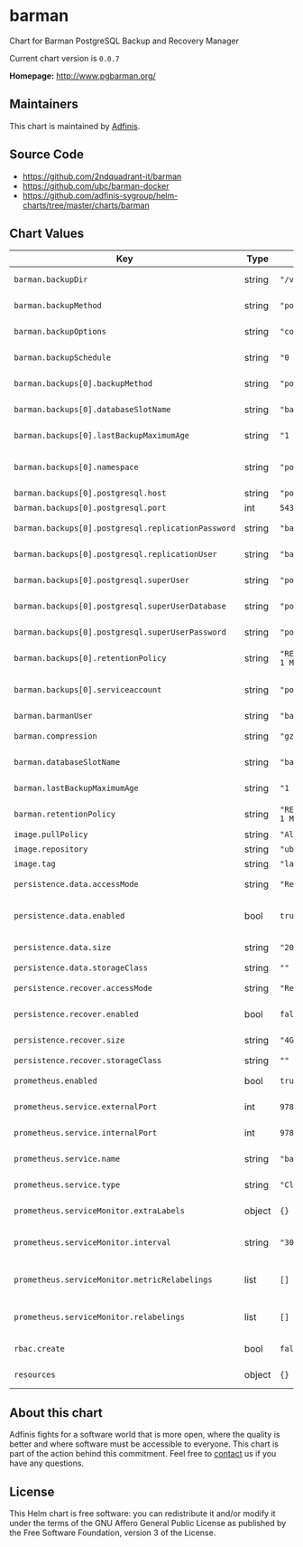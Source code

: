 barman
======
Chart for Barman PostgreSQL Backup and Recovery Manager

Current chart version is `0.0.7`


**Homepage:** <http://www.pgbarman.org/>


## Maintainers
This chart is maintained by [Adfinis](https://adfinis.com/?pk_campaign=github&pk_kwd=helm-charts).


## Source Code

* <https://github.com/2ndquadrant-it/barman>
* <https://github.com/ubc/barman-docker>
* <https://github.com/adfinis-sygroup/helm-charts/tree/master/charts/barman>


## Chart Values


| Key | Type | Default | Description |
|-----|------|---------|-------------|
| `barman.backupDir` | string | `"/var/lib/barman"` | Barman home directory |
| `barman.backupMethod` | string | `"postgres"` | Barman backup method |
| `barman.backupOptions` | string | `"concurrent_backup"` | Barman backup options |
| `barman.backupSchedule` | string | `"0 4 * * *"` | Barman backup schedule |
| `barman.backups[0].backupMethod` | string | `"postgres"` | Barman backup method |
| `barman.backups[0].databaseSlotName` | string | `"barman"` | Database slot name to be created/used |
| `barman.backups[0].lastBackupMaximumAge` | string | `"1 day"` | Barman last backup maximum age |
| `barman.backups[0].namespace` | string | `"postgresql"` | namespace where postgresql is deployed |
| `barman.backups[0].postgresql.host` | string | `"postgresql"` | Postgresql host |
| `barman.backups[0].postgresql.port` | int | `5432` | Postgresql port |
| `barman.backups[0].postgresql.replicationPassword` | string | `"barman"` | Postgresql replication password |
| `barman.backups[0].postgresql.replicationUser` | string | `"barman"` | Postgresql replication user |
| `barman.backups[0].postgresql.superUser` | string | `"postgres"` | Postgresql super user |
| `barman.backups[0].postgresql.superUserDatabase` | string | `"postgres"` | Postgresql super user database |
| `barman.backups[0].postgresql.superUserPassword` | string | `"postgres"` | Postgresql super user password |
| `barman.backups[0].retentionPolicy` | string | `"RECOVERY WINDOW of 1 MONTH"` | Barman retention policy |
| `barman.backups[0].serviceaccount` | string | `"postgresql"` | service account of the postgresql deployment |
| `barman.barmanUser` | string | `"barman"` | Barman user |
| `barman.compression` | string | `"gzip"` | Barman backup compression |
| `barman.databaseSlotName` | string | `"barman"` | Database slot name to be created/used |
| `barman.lastBackupMaximumAge` | string | `"1 day"` | Barman last backup maximum age |
| `barman.retentionPolicy` | string | `"RECOVERY WINDOW of 1 MONTH"` | Barman retention policy |
| `image.pullPolicy` | string | `"Always"` | Image pull policy |
| `image.repository` | string | `"ubcctlt/barman"` | Image repository |
| `image.tag` | string | `"latest"` | Image tag |
| `persistence.data.accessMode` | string | `"ReadWriteOnce"` | Access mode for persistent storage |
| `persistence.data.enabled` | bool | `true` | Enable persistent storage for backup data |
| `persistence.data.size` | string | `"20Gi"` | Size of storage volume |
| `persistence.data.storageClass` | string | `""` | Storage class |
| `persistence.recover.accessMode` | string | `"ReadWriteOnce"` | Access mode for persistent storage |
| `persistence.recover.enabled` | bool | `false` | Enable persistent storage for recovery |
| `persistence.recover.size` | string | `"4Gi"` | Size of storage volume |
| `persistence.recover.storageClass` | string | `""` | Storage class |
| `prometheus.enabled` | bool | `true` | Enable Prometheus integration |
| `prometheus.service.externalPort` | int | `9780` | Prometheus exporter service external port |
| `prometheus.service.internalPort` | int | `9780` | Prometheus exporter service internal port |
| `prometheus.service.name` | string | `"barman-exporter"` | Prometheus exporter service name |
| `prometheus.service.type` | string | `"ClusterIP"` | Prometheus exporter service type |
| `prometheus.serviceMonitor.extraLabels` | object | `{}` | Labels to add to service monitor |
| `prometheus.serviceMonitor.interval` | string | `"30s"` | Interval at which metrics should be scraped |
| `prometheus.serviceMonitor.metricRelabelings` | list | `[]` | MetricRelabelConfigs to apply to samples before ingestion |
| `prometheus.serviceMonitor.relabelings` | list | `[]` | RelabelConfigs to apply to samples before scraping |
| `rbac.create` | bool | `false` | Whether to create RBAC or not |
| `resources` | object | `{}` | Resource limits and requests |

## About this chart

Adfinis fights for a software world that is more open, where the quality is
better and where software must be accessible to everyone. This chart
is part of the action behind this commitment. Feel free to
[contact](https://adfinis.com/kontakt/?pk_campaign=github&pk_kwd=helm-charts)
us if you have any questions.

## License

This Helm chart is free software: you can redistribute it and/or modify it under the terms
of the GNU Affero General Public License as published by the Free Software Foundation,
version 3 of the License.
